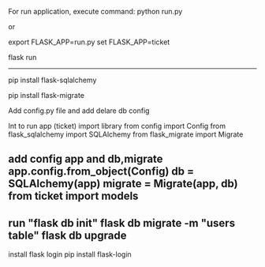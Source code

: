 For run application, execute command:
python run.py

or

export FLASK_APP=run.py
set FLASK_APP=ticket

flask run

---
pip install flask-sqlalchemy

pip install flask-migrate

Add config.py file and add delare db config

Int to run app (ticket) import library
from config import Config
from flask_sqlalchemy import SQLAlchemy
from flask_migrate import Migrate

add config app and db,migrate 
app.config.from_object(Config)
db = SQLAlchemy(app)
migrate = Migrate(app, db)
from ticket import models
---
run "flask db init"
flask db migrate -m "users table"
flask db upgrade
---
install flask login 
pip install flask-login